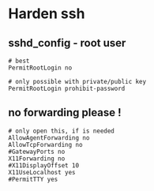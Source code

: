 # Harden ssh 

## sshd_config - root user

```
# best
PermitRootLogin no

# only possible with private/public key 
PermitRootLogin prohibit-password
```

## no forwarding please ! 

```
# only open this, if is needed 
AllowAgentForwarding no
AllowTcpForwarding no
#GatewayPorts no
X11Forwarding no 
#X11DisplayOffset 10
X11UseLocalhost yes
#PermitTTY yes
```
